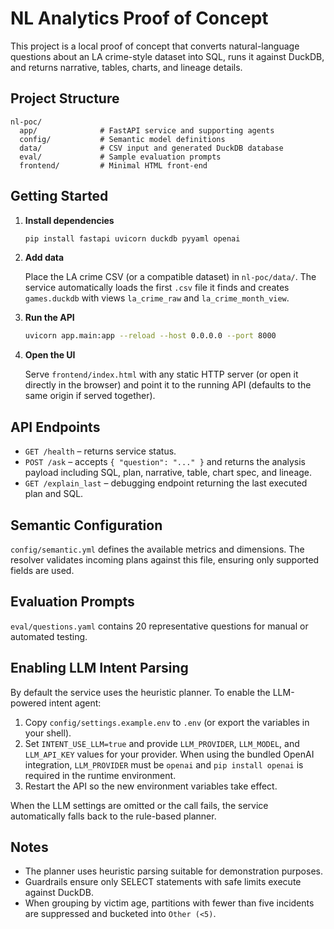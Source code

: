 # NL Analytics Proof of Concept

This project is a local proof of concept that converts natural-language questions about an LA crime-style dataset into SQL, runs it against DuckDB, and returns narrative, tables, charts, and lineage details.

## Project Structure

```
nl-poc/
  app/              # FastAPI service and supporting agents
  config/           # Semantic model definitions
  data/             # CSV input and generated DuckDB database
  eval/             # Sample evaluation prompts
  frontend/         # Minimal HTML front-end
```

## Getting Started

1. **Install dependencies**

   ```bash
   pip install fastapi uvicorn duckdb pyyaml openai
   ```

2. **Add data**

   Place the LA crime CSV (or a compatible dataset) in `nl-poc/data/`. The service automatically loads the first `.csv` file it finds and creates `games.duckdb` with views `la_crime_raw` and `la_crime_month_view`.

3. **Run the API**

   ```bash
   uvicorn app.main:app --reload --host 0.0.0.0 --port 8000
   ```

4. **Open the UI**

   Serve `frontend/index.html` with any static HTTP server (or open it directly in the browser) and point it to the running API (defaults to the same origin if served together).

## API Endpoints

- `GET /health` – returns service status.
- `POST /ask` – accepts `{ "question": "..." }` and returns the analysis payload including SQL, plan, narrative, table, chart spec, and lineage.
- `GET /explain_last` – debugging endpoint returning the last executed plan and SQL.

## Semantic Configuration

`config/semantic.yml` defines the available metrics and dimensions. The resolver validates incoming plans against this file, ensuring only supported fields are used.

## Evaluation Prompts

`eval/questions.yaml` contains 20 representative questions for manual or automated testing.

## Enabling LLM Intent Parsing

By default the service uses the heuristic planner. To enable the LLM-powered intent agent:

1. Copy `config/settings.example.env` to `.env` (or export the variables in your shell).
2. Set `INTENT_USE_LLM=true` and provide `LLM_PROVIDER`, `LLM_MODEL`, and `LLM_API_KEY` values for your provider. When using the
   bundled OpenAI integration, `LLM_PROVIDER` must be `openai` and `pip install openai` is required in the runtime environment.
3. Restart the API so the new environment variables take effect.

When the LLM settings are omitted or the call fails, the service automatically falls back to the rule-based planner.

## Notes

- The planner uses heuristic parsing suitable for demonstration purposes.
- Guardrails ensure only SELECT statements with safe limits execute against DuckDB.
- When grouping by victim age, partitions with fewer than five incidents are suppressed and bucketed into `Other (<5)`.
